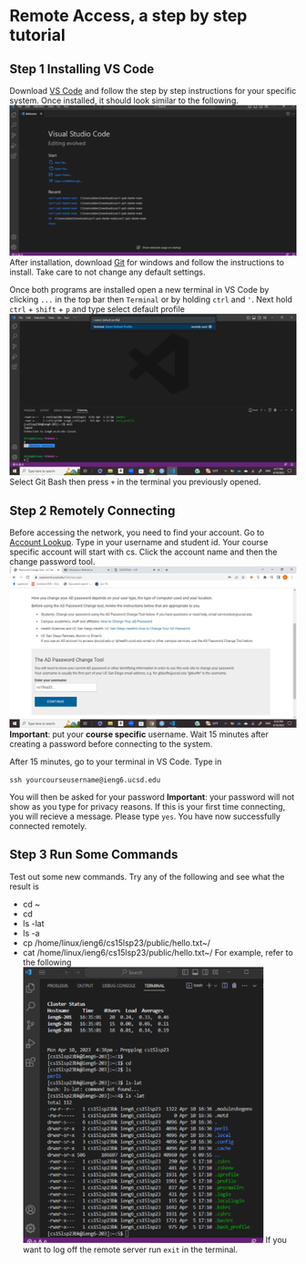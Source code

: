 # Remote Access, a step by step tutorial

## Step 1 Installing VS Code

Download [VS Code](https://code.visualstudio.com/) and follow the step by step instructions for your specific system. Once installed, it should look similar to the following. ![Image](openvs.png)
After installation, download [Git](https://gitforwindows.org/) for windows and follow the instructions to install. Take care to not change any default settings.

Once both programs are installed open a new terminal in VS Code by clicking `...` in the top bar then `Terminal` or by holding `ctrl` and `'`. Next hold `ctrl` + `shift` + `p` and type select default profile ![Image](default.png)
Select Git Bash then press `+` in the terminal you previously opened.

## Step 2 Remotely Connecting

Before accessing the network, you need to find your account. Go to [Account Lookup](https://sdacs.ucsd.edu/~icc/index.php). Type in your username and student id. Your course specific account will start with cs. Click the account name and then the change password tool. ![Image](password.png) **Important**: put your **course specific** username. Wait 15 minutes after creating a password before connecting to the system.

After 15 minutes, go to your terminal in VS Code. Type in 

`ssh yourcourseusername@ieng6.ucsd.edu`

You will then be asked for your password **Important**: your password will not show as you type for privacy reasons. If this is your first time connecting, you will recieve a message. Please type `yes`. You have now successfully connected remotely.

## Step 3 Run Some Commands

Test out some new commands. Try any of the following and see what the result is
* cd ~ 
* cd
* ls -lat
* ls -a
* cp /home/linux/ieng6/cs15lsp23/public/hello.txt~/
* cat /home/linux/ieng6/cs15lsp23/public/hello.txt~/
For example, refer to the following ![Image](commands.png)
If you want to log off the remote server run `exit` in the terminal.
